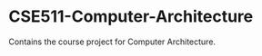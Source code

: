# CSE511-Computer-Architecture
Contains the course project for Computer Architecture.
<!-- Benchmarking timed for 5 minutes -->